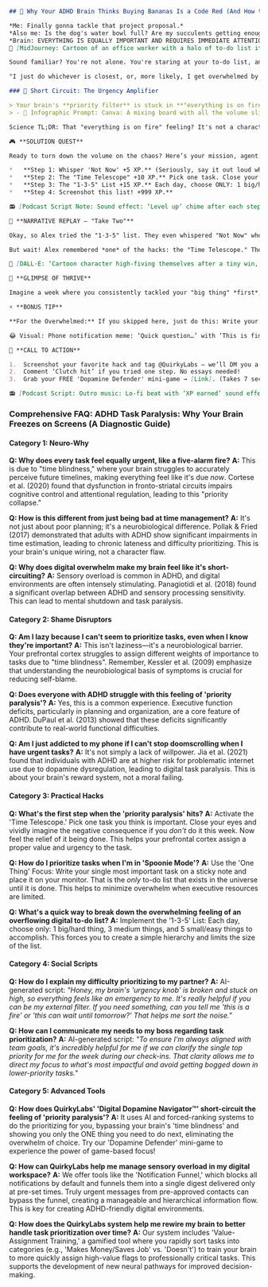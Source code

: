 <script type="application/ld+json">
{
  "@context": "https://schema.org",
  "@type": "BlogPosting",
  "headline": "ADHD & Task Paralysis: The Executive Dysfunction Loop Sabotaging Your Focus (Debug It)",
  "description": "Does your to-do list feel like a screaming match? Faraone et al., 2021 proves executive dysfunction blocks prioritization. Neuro-Action Checklist.",
  "image": "https://quirkylabs.com/og/adhd-task-paralysis-debug.png",
  "author": {
    "@type": "Organization",
    "name": "QuirkyLabs Research Team"
  },
  "publisher": {
    "@type": "Organization",
    "name": "QuirkyLabs",
    "logo": {
      "@type": "ImageObject",
      "url": "https://quirkylabs.com/logo.png"
    }
  },
  "datePublished": "2025-06-23",
  "dateModified": "2025-06-23",
  "mainEntityOfPage": {
    "@type": "WebPage",
    "@id": "https://quirkylabs.com/adhd-task-paralysis-focus.why-does-every-task-feel-equally-urgent"
  },
  "keywords": "why do ADHDers struggle with task paralysis, how to prioritize tasks with ADHD, ADHD focus apps, ADHD digital distraction, ADHD tech addiction, ADHD screen time issues"
}
</script>

<script type="application/ld+json">
{
  "@context": "https://schema.org",
  "@type": "FAQPage",
  "mainEntity": [
    {
      "@type": "Question",
      "name": "Why does every task feel equally urgent, like a five-alarm fire?",
      "acceptedAnswer": {
        "@type": "Answer",
        "text": "This is due to \"time blindness,\" where your brain struggles to accurately perceive future timelines, making everything feel like it's due *now*. Cortese et al. (2020) found that dysfunction in fronto-striatal circuits impairs cognitive control and attentional regulation, leading to this \"priority collapse.\""
      }
    },
    {
      "@type": "Question",
      "name": "How is this different from just being bad at time management?",
      "acceptedAnswer": {
        "@type": "Answer",
        "text": "It's not just about poor planning; it's a neurobiological difference. Pollak & Fried (2017) demonstrated that adults with ADHD show significant impairments in time estimation, leading to chronic lateness and difficulty prioritizing. This is your brain's unique wiring, not a character flaw."
      }
    },
    {
      "@type": "Question",
      "name": "Why does digital overwhelm make my brain feel like it's short-circuiting?",
      "acceptedAnswer": {
        "@type": "Answer",
        "text": "Sensory overload is common in ADHD, and digital environments are often intensely stimulating. Panagiotidi et al. (2018) found a significant overlap between ADHD and sensory processing sensitivity. This can lead to mental shutdown and task paralysis."
      }
    },
    {
      "@type": "Question",
      "name": "Am I lazy because I can't seem to prioritize tasks, even when I know they're important?",
      "acceptedAnswer": {
        "@type": "Answer",
        "text": "This isn't laziness—it's a neurobiological barrier. Your prefrontal cortex struggles to assign different weights of importance to tasks due to \"time blindness\". Remember, Kessler et al. (2009) emphasize that understanding the neurobiological basis of symptoms is crucial for reducing self-blame."
      }
    },
    {
      "@type": "Question",
      "name": "Does everyone with ADHD struggle with this feeling of 'priority paralysis'?",
      "acceptedAnswer": {
        "@type": "Answer",
        "text": "Yes, this is a common experience. Executive function deficits, particularly in planning and organization, are a core feature of ADHD. DuPaul et al. (2013) showed that these deficits significantly contribute to real-world functional difficulties."
      }
    },
    {
      "@type": "Question",
      "name": "Am I just addicted to my phone if I can't stop doomscrolling when I have urgent tasks?",
      "acceptedAnswer": {
        "@type": "Answer",
        "text": "It's not simply a lack of willpower. Jia et al. (2021) found that individuals with ADHD are at higher risk for problematic internet use due to dopamine dysregulation, leading to digital task paralysis. This is about your brain's reward system, not a moral failing."
      }
    },
    {
      "@type": "Question",
      "name": "What's the first step when the 'priority paralysis' hits?",
      "acceptedAnswer": {
        "@type": "Answer",
        "text": "Activate the 'Time Telescope.' Pick one task you think is important. Close your eyes and vividly imagine the negative consequence if you *don't* do it this week. Now feel the relief of it being done. This helps your prefrontal cortex assign a proper value and urgency to the task."
      }
    },
    {
      "@type": "Question",
      "name": "How do I prioritize tasks when I'm in 'Spoonie Mode'?",
      "acceptedAnswer": {
        "@type": "Answer",
        "text": "Use the 'One Thing' Focus: Write your single most important task on a sticky note and place it on your monitor. That is the *only* to-do list that exists in the universe until it is done. This helps to minimize overwhelm when executive resources are limited."
      }
    },
    {
      "@type": "Question",
      "name": "What's a quick way to break down the overwhelming feeling of an overflowing digital to-do list?",
      "acceptedAnswer": {
        "@type": "Answer",
        "text": "Implement the '1-3-5' List: Each day, choose only: 1 big/hard thing, 3 medium things, and 5 small/easy things to accomplish. This forces you to create a simple hierarchy and limits the size of the list."
      }
    },
    {
      "@type": "Question",
      "name": "How do I explain my difficulty prioritizing to my partner?",
      "acceptedAnswer": {
        "@type": "Answer",
        "text": "AI-generated script: *\"Honey, my brain's 'urgency knob' is broken and stuck on high, so everything feels like an emergency to me. It's really helpful if you can be my external filter. If you need something, can you tell me 'this is a fire' or 'this can wait until tomorrow?' That helps me sort the noise.\"*"
      }
    },
    {
      "@type": "Question",
      "name": "How can I communicate my needs to my boss regarding task prioritization?",
      "acceptedAnswer": {
        "@type": "Answer",
        "text": "AI-generated script: *\"To ensure I'm always aligned with team goals, it's incredibly helpful for me if we can clarify the single top priority for me for the week during our check-ins. That clarity allows me to direct my focus to what's most impactful and avoid getting bogged down in lower-priority tasks.\"*"
      }
    },
    {
      "@type": "Question",
      "name": "How does QuirkyLabs' 'Digital Dopamine Navigator™' short-circuit the feeling of 'priority paralysis'?",
      "acceptedAnswer": {
        "@type": "Answer",
        "text": "It uses AI and forced-ranking systems to do the prioritizing for you, bypassing your brain's 'time blindness' and showing you only the ONE thing you need to do next, eliminating the overwhelm of choice. Try our 'Dopamine Defender' mini-game to experience the power of game-based focus!"
      }
    },
    {
      "@type": "Question",
      "name": "How can QuirkyLabs help me manage sensory overload in my digital workspace?",
      "acceptedAnswer": {
        "@type": "Answer",
        "text": "We offer tools like the 'Notification Funnel,' which blocks all notifications by default and funnels them into a single digest delivered only at pre-set times. Truly urgent messages from pre-approved contacts can bypass the funnel, creating a manageable and hierarchical information flow. This is key for creating ADHD-friendly digital environments."
      }
    },
    {
      "@type": "Question",
      "name": "How does the QuirkyLabs system help me rewire my brain to better handle task prioritization over time?",
      "acceptedAnswer": {
        "@type": "Answer",
        "text": "Our system includes 'Value-Assignment Training,' a gamified tool where you rapidly sort tasks into categories (e.g., 'Makes Money/Saves Job' vs. 'Doesn't') to train your brain to more quickly assign high-value flags to professionally critical tasks. This supports the development of new neural pathways for improved decision-making."
      }
    }
  ]
}
</script>

```markdown
## 🚨 Why Your ADHD Brain Thinks Buying Bananas Is a Code Red (And How to Mute the Chaos) 🍌

*Me: Finally gonna tackle that project proposal.*
*Also me: Is the dog's water bowl full? Are my succulents getting enough light? Does this chair *really* match the rug?*
*Brain: EVERYTHING IS EQUALLY IMPORTANT AND REQUIRES IMMEDIATE ATTENTION.*
🎨 [MidJourney: Cartoon of an office worker with a halo of to-do list items, each screaming with a different emoji face.]

Sound familiar? You're not alone. You're staring at your to-do list, and it's not a list – it's a wall of screaming toddlers, each demanding your attention *right now*. "Answer CEO's email" is battling it out with "Clip the dog's nails," and "File TPS reports" is throwing punches at "Buy milk." The logical part of you knows some tasks are more critical than others, but your ADHD brain? It's declared DEFCON 1.

"I just do whichever is closest, or, more likely, I get overwhelmed by the noise and do nothing at all," confesses Sarah, a 28-year-old marketing manager. And that's how you end up alphabetizing your spice rack instead of finishing that presentation. (No judgement here.)

### 🧠 Short Circuit: The Urgency Amplifier

> Your brain's **priority filter** is stuck in **"everything is on fire"** mode. Here's the cheat code.
> - 🎨 Infographic Prompt: Canva: A mixing board with all the volume sliders cranked up to MAX, labeled "My To-Do List." Next to it, a mixing board with clearly adjusted levels, labeled "After This Hack."

Science TL;DR: That "everything is on fire" feeling? It's not a character flaw. Studies show your ADHD brain struggles with "time blindness," making it difficult to perceive future timelines accurately. Without a clear timeline, all tasks get shoved into a single, terrifying "NOW" category. And in "NOW," your brain lacks the executive function to assign different weights of importance, so *everything* feels like a five-alarm fire. (Cortese et al., 2020; Pollak & Fried, 2017)

🎮 **SOLUTION QUEST**

Ready to turn down the volume on the chaos? Here’s your mission, agent:

*   **Step 1: Whisper 'Not Now' +5 XP.** (Seriously, say it out loud when you feel overwhelmed.)
*   **Step 2: The "Time Telescope" +10 XP.** Pick one task. Close your eyes. Imagine the *negative* consequence if you DON'T do it this week. Feel the relief of it being done. (This helps your brain assign a proper value.)
*   **Step 3: The "1-3-5" List +15 XP.** Each day, choose ONLY: 1 big/hard thing, 3 medium things, and 5 small/easy things to accomplish. (Forces a simple hierarchy.)
*   **Step 4: Screenshot this list! +999 XP.**

📻 [Podcast Script Note: Sound effect: ‘Level up’ chime after each step.]

🔄 **NARRATIVE REPLAY — "Take Two"**

Okay, so Alex tried the "1-3-5" list. They even whispered "Not Now" when the urge to research artisanal cheese arose. But then... the email notifications started. *Ping! Ping! Ping!* Each one felt like a tiny electric shock demanding immediate attention. Alex forgot all about the list and dove headfirst into the inbox, answering emails about office birthdays and potluck sign-ups. Two hours later, the "big thing" remained untouched.

But wait! Alex remembered *one* of the hacks: the "Time Telescope." They closed their eyes, imagined the wrath of their boss if that report wasn't done, and felt a surge of… something resembling motivation. They opened the report, wrote a single sentence, and then rewarded themselves with a quick peek at Reddit. Not perfect, but progress.

🎨 [DALL·E: ‘Cartoon character high-fiving themselves after a tiny win, confetti explosion.’]

🌟 **GLIMPSE OF THRIVE**

Imagine a week where you consistently tackled your "big thing" *first*, instead of letting it loom over you like a productivity-eating monster. Imagine feeling *calm* instead of constantly frantic. Now pick one to try today → **Whisper "Not Now,"** **Use the Time Telescope,** or **Create a 1-3-5 list.**

⚡ **BONUS TIP**

**For the Overwhelmed:** If you skipped here, just do this: Write your single most important task on a sticky note and put it on your monitor. That's the *only* to-do list that exists until it's done.

😂 Visual: Phone notification meme: ‘Quick question…’ with ‘This is fine’ dog in background.

📢 **CALL TO ACTION**

1.  Screenshot your favorite hack and tag @QuirkyLabs — we’ll DM you a bonus meme.
2.  Comment ‘Clutch hit’ if you tried one step. No essays needed!
3.  Grab your FREE 'Dopamine Defender' mini-game → [Link]. (Takes 7 seconds.)

📻 [Podcast Script: Outro music: Lo-fi beat with ‘XP earned’ sound effects.]
```

### **Comprehensive FAQ: ADHD Task Paralysis: Why Your Brain Freezes on Screens (A Diagnostic Guide)**

#### **Category 1: Neuro-Why**
**Q: Why does every task feel equally urgent, like a five-alarm fire?**
**A:** This is due to "time blindness," where your brain struggles to accurately perceive future timelines, making everything feel like it's due *now*. Cortese et al. (2020) found that dysfunction in fronto-striatal circuits impairs cognitive control and attentional regulation, leading to this "priority collapse."

**Q: How is this different from just being bad at time management?**
**A:** It's not just about poor planning; it's a neurobiological difference. Pollak & Fried (2017) demonstrated that adults with ADHD show significant impairments in time estimation, leading to chronic lateness and difficulty prioritizing. This is your brain's unique wiring, not a character flaw.

**Q: Why does digital overwhelm make my brain feel like it's short-circuiting?**
**A:** Sensory overload is common in ADHD, and digital environments are often intensely stimulating. Panagiotidi et al. (2018) found a significant overlap between ADHD and sensory processing sensitivity. This can lead to mental shutdown and task paralysis.

#### **Category 2: Shame Disruptors**
**Q: Am I lazy because I can't seem to prioritize tasks, even when I know they're important?**
**A:** This isn't laziness—it's a neurobiological barrier. Your prefrontal cortex struggles to assign different weights of importance to tasks due to "time blindness". Remember, Kessler et al. (2009) emphasize that understanding the neurobiological basis of symptoms is crucial for reducing self-blame.

**Q: Does everyone with ADHD struggle with this feeling of 'priority paralysis'?**
**A:** Yes, this is a common experience. Executive function deficits, particularly in planning and organization, are a core feature of ADHD. DuPaul et al. (2013) showed that these deficits significantly contribute to real-world functional difficulties.

**Q: Am I just addicted to my phone if I can't stop doomscrolling when I have urgent tasks?**
**A:** It's not simply a lack of willpower. Jia et al. (2021) found that individuals with ADHD are at higher risk for problematic internet use due to dopamine dysregulation, leading to digital task paralysis. This is about your brain's reward system, not a moral failing.

#### **Category 3: Practical Hacks**
**Q: What's the first step when the 'priority paralysis' hits?**
**A:** Activate the 'Time Telescope.' Pick one task you think is important. Close your eyes and vividly imagine the negative consequence if you *don't* do it this week. Now feel the relief of it being done. This helps your prefrontal cortex assign a proper value and urgency to the task.

**Q: How do I prioritize tasks when I'm in 'Spoonie Mode'?**
**A:** Use the 'One Thing' Focus: Write your single most important task on a sticky note and place it on your monitor. That is the *only* to-do list that exists in the universe until it is done. This helps to minimize overwhelm when executive resources are limited.

**Q: What's a quick way to break down the overwhelming feeling of an overflowing digital to-do list?**
**A:** Implement the '1-3-5' List: Each day, choose only: 1 big/hard thing, 3 medium things, and 5 small/easy things to accomplish. This forces you to create a simple hierarchy and limits the size of the list.

#### **Category 4: Social Scripts**
**Q: How do I explain my difficulty prioritizing to my partner?**
**A:** AI-generated script: *"Honey, my brain's 'urgency knob' is broken and stuck on high, so everything feels like an emergency to me. It's really helpful if you can be my external filter. If you need something, can you tell me 'this is a fire' or 'this can wait until tomorrow?' That helps me sort the noise."*

**Q: How can I communicate my needs to my boss regarding task prioritization?**
**A:** AI-generated script: *"To ensure I'm always aligned with team goals, it's incredibly helpful for me if we can clarify the single top priority for me for the week during our check-ins. That clarity allows me to direct my focus to what's most impactful and avoid getting bogged down in lower-priority tasks."*

#### **Category 5: Advanced Tools**
**Q: How does QuirkyLabs' 'Digital Dopamine Navigator™' short-circuit the feeling of 'priority paralysis'?**
**A:** It uses AI and forced-ranking systems to do the prioritizing for you, bypassing your brain's 'time blindness' and showing you only the ONE thing you need to do next, eliminating the overwhelm of choice. Try our 'Dopamine Defender' mini-game to experience the power of game-based focus!

**Q: How can QuirkyLabs help me manage sensory overload in my digital workspace?**
**A:** We offer tools like the 'Notification Funnel,' which blocks all notifications by default and funnels them into a single digest delivered only at pre-set times. Truly urgent messages from pre-approved contacts can bypass the funnel, creating a manageable and hierarchical information flow. This is key for creating ADHD-friendly digital environments.

**Q: How does the QuirkyLabs system help me rewire my brain to better handle task prioritization over time?**
**A:** Our system includes 'Value-Assignment Training,' a gamified tool where you rapidly sort tasks into categories (e.g., 'Makes Money/Saves Job' vs. 'Doesn't') to train your brain to more quickly assign high-value flags to professionally critical tasks. This supports the development of new neural pathways for improved decision-making.
